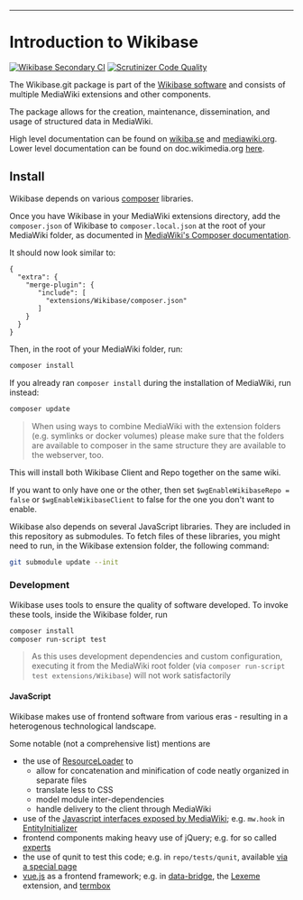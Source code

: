 - - -
Introduction to Wikibase
====================
[![Wikibase Secondary CI](https://github.com/wikimedia/Wikibase/actions/workflows/secondaryCI.yml/badge.svg)](https://github.com/wikimedia/Wikibase/actions/workflows/secondaryCI.yml)
[![Scrutinizer Code Quality](https://scrutinizer-ci.com/g/wikimedia/mediawiki-extensions-Wikibase/badges/quality-score.png)](https://scrutinizer-ci.com/g/wikimedia/mediawiki-extensions-Wikibase/)

The Wikibase.git package is part of the [Wikibase software](http://wikiba.se/) and consists of
multiple MediaWiki extensions and other components.

The package allows for the creation, maintenance, dissemination, and usage of structured data
in MediaWiki.

High level documentation can be found on [wikiba.se](https://wikiba.se/) and [mediawiki.org](https://www.mediawiki.org/wiki/Wikibase).
Lower level documentation can be found on doc.wikimedia.org [here](https://doc.wikimedia.org/Wikibase/master/php/).

## Install

Wikibase depends on various [composer](http://getcomposer.org/) libraries.

Once you have Wikibase in your MediaWiki extensions directory, add the `composer.json` of Wikibase to `composer.local.json` at the root of your MediaWiki folder, as documented in [MediaWiki's Composer documentation](https://www.mediawiki.org/wiki/Composer#Using_composer-merge-plugin).

It should now look similar to:
```
{
  "extra": {
    "merge-plugin": {
       "include": [
         "extensions/Wikibase/composer.json"
       ]
    }
  }
}
```


Then, in the root of your MediaWiki folder, run:
```bash
composer install
```

If you already ran `composer install` during the installation of MediaWiki, run instead:
```bash
composer update
```


> When using ways to combine MediaWiki with the extension folders (e.g. symlinks or docker volumes) please make sure that the folders are available to composer in the same structure they are available to the webserver, too.

This will install both Wikibase Client and Repo together on the same wiki.

If you want to only have one or the other, then set `$wgEnableWikibaseRepo = false` or
`$wgEnableWikibaseClient` to false for the one you don't want to enable.

Wikibase also depends on several JavaScript libraries. They are included in this repository as submodules.
To fetch files of these libraries, you might need to run, in the Wikibase extension folder, the following command:
```bash
git submodule update --init
```

### Development

Wikibase uses tools to ensure the quality of software developed. To invoke these tools, inside the Wikibase folder, run

```bash
composer install
composer run-script test
```

> As this uses development dependencies and custom configuration, executing it from the MediaWiki root folder (via `composer run-script test extensions/Wikibase`) will not work satisfactorily

#### JavaScript

Wikibase makes use of frontend software from various eras - resulting in a heterogenous technological landscape.

Some notable (not a comprehensive list) mentions are
* the use of [ResourceLoader](https://www.mediawiki.org/wiki/ResourceLoader) to
  * allow for concatenation and minification of code neatly organized in separate files
  * translate less to CSS
  * model module inter-dependencies
  * handle delivery to the client through MediaWiki
* use of the [Javascript interfaces exposed by MediaWiki](https://www.mediawiki.org/wiki/Manual:Interface/JavaScript); e.g. `mw.hook` in [EntityInitializer](./repo/resources/wikibase.EntityInitializer.js)
* frontend components making heavy use of jQuery; e.g. for so called [experts](repo/resources/experts/Entity.js)
* the use of qunit to test this code; e.g. in `repo/tests/qunit`, available [via a special page](https://www.mediawiki.org/wiki/Manual:JavaScript_unit_testing)
* [vue.js](https://vuejs.org/guide/introduction.html) as a frontend framework; e.g. in [data-bridge](./client/data-bridge), the [Lexeme](https://gerrit.wikimedia.org/r/plugins/gitiles/mediawiki/extensions/WikibaseLexeme/) extension, and [termbox](https://gerrit.wikimedia.org/g/wikibase/termbox)



